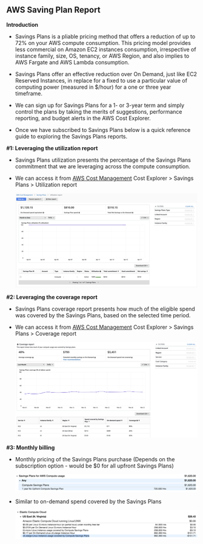 ## AWS Saving Plan Report

**Introduction**

- Savings Plans is a pliable pricing method that offers a reduction of up to 72% on your AWS compute consumption. This pricing model provides less commercial on Amazon EC2 instances consumption, irrespective of instance family, size, OS, tenancy, or AWS Region, and also implies to AWS Fargate and AWS Lambda consumption.

- Savings Plans offer an effective reduction over On Demand, just like EC2 Reserved Instances, in replace for a fixed to use a particular value of computing power (measured in $/hour) for a one or three year timeframe. 

- We can sign up for Savings Plans for a 1- or 3-year term and simply control the plans by taking the merits of suggestions, performance reporting, and budget alerts in the AWS Cost Explorer.

- Once we have subscribed to Savings Plans below is a quick reference guide to exploring the Savings Plans reports.

**#1: Leveraging the utilization report**

  - Savings Plans utilization presents the percentage of the Savings Plans commitment that we are leveraging across the compute consumption.

  - We can access it from <a href="https://console.aws.amazon.com/cost-management/home?region=us-east-1#/savings-plans/utilization">AWS Cost Management</a> Cost Explorer > Savings Plans > Utilization report

    <img src="images/image1.png" class="inline"/>


**#2: Leveraging the coverage report**

  - Savings Plans coverage report presents how much of the eligible spend was covered by the Savings Plans, based on the selected time period.

  - We can access it from <a href="https://console.aws.amazon.com/cost-management/home?region=us-east-1#/savings-plans/utilization">AWS Cost Management</a> Cost Explorer > Savings Plans > Coverage report
  
    <img src="images/image2.png" class="inline"/>


**#3: Monthly billing**

  - Monthly pricing of the Savings Plans purchase (Depends on the subscription option - would be $0 for all upfront Savings Plans)

    <img src="images/image3.png" class="inline"/>

  - Similar to on-demand spend covered by the Savings Plans

    <img src="images/image4.png" class="inline"/>

